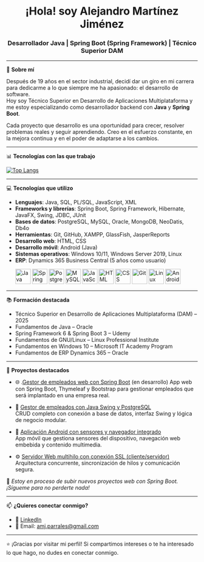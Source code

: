 <h1 align="center">¡Hola! soy Alejandro Martínez Jiménez</h1>
<h3 align="center">Desarrollador Java | Spring Boot (Spring Framework) | Técnico Superior DAM</h3>

---

🎯 **Sobre mí**

Después de 19 años en el sector industrial, decidí dar un giro en mi carrera para dedicarme a lo que siempre me ha apasionado: el desarrollo de software.  
Hoy soy Técnico Superior en Desarrollo de Aplicaciones Multiplataforma y me estoy especializando como desarrollador backend con **Java** y **Spring Boot**.  

Cada proyecto que desarrollo es una oportunidad para crecer, resolver problemas reales y seguir aprendiendo. Creo en el esfuerzo constante, en la mejora continua y en el poder de adaptarse a los cambios.

---

📊 **Tecnologías con las que trabajo**

[![Top Langs](https://github-readme-stats.vercel.app/api/top-langs/?username=AlexMajiA&layout=compact&hide=batchfile,shell,haskell&theme=radical)](https://github.com/anuraghazra/github-readme-stats)

---

💻 **Tecnologías que utilizo**

- **Lenguajes**: Java, SQL, PL/SQL, JavaScript, XML  
- **Frameworks y librerías**: Spring Boot, Spring Framework, Hibernate, JavaFX, Swing, JDBC, JUnit  
- **Bases de datos**: PostgreSQL, MySQL, Oracle, MongoDB, NeoDatis, Db4o  
- **Herramientas**: Git, GitHub, XAMPP, GlassFish, JasperReports  
- **Desarrollo web**: HTML, CSS  
- **Desarrollo móvil**: Android (Java)  
- **Sistemas operativos**: Windows 10/11, Windows Server 2019, Linux  
- **ERP**: Dynamics 365 Business Central (5 años como usuario)
  <p align="left">
  <img src="https://cdn.jsdelivr.net/gh/devicons/devicon/icons/java/java-original.svg" alt="Java" width="40" height="40"/>
  <img src="https://cdn.jsdelivr.net/gh/devicons/devicon/icons/spring/spring-original.svg" alt="Spring" width="40" height="40"/>
  <img src="https://cdn.jsdelivr.net/gh/devicons/devicon/icons/postgresql/postgresql-original.svg" alt="PostgreSQL" width="40" height="40"/>
  <img src="https://cdn.jsdelivr.net/gh/devicons/devicon/icons/mysql/mysql-original.svg" alt="MySQL" width="40" height="40"/>
  <img src="https://cdn.jsdelivr.net/gh/devicons/devicon/icons/javascript/javascript-original.svg" alt="JavaScript" width="40" height="40"/>
  <img src="https://cdn.jsdelivr.net/gh/devicons/devicon/icons/html5/html5-original.svg" alt="HTML" width="40" height="40"/>
  <img src="https://cdn.jsdelivr.net/gh/devicons/devicon/icons/css3/css3-original.svg" alt="CSS" width="40" height="40"/>
  <img src="https://cdn.jsdelivr.net/gh/devicons/devicon/icons/git/git-original.svg" alt="Git" width="40" height="40"/>
  <img src="https://cdn.jsdelivr.net/gh/devicons/devicon/icons/linux/linux-original.svg" alt="Linux" width="40" height="40"/>
  <img src="https://cdn.jsdelivr.net/gh/devicons/devicon/icons/android/android-original.svg" alt="Android" width="40" height="40"/>
</p>

---

📚 **Formación destacada**

- Técnico Superior en Desarrollo de Aplicaciones Multiplataforma (DAM) – 2025  
- Fundamentos de Java – Oracle  
- Spring Framework 6 & Spring Boot 3 – Udemy  
- Fundamentos de GNU/Linux – Linux Professional Institute  
- Fundamentos en Windows 10 – Microsoft IT Academy Program  
- Fundamentos de ERP Dynamics 365 – Oracle  

---

📌 **Proyectos destacados**

- 🌐 .[Gestor de empleados web con Spring Boot](https://github.com/AlexMajiA/ControlPersonalEnterprise) (en desarrollo)
   App web con Spring Boot, Thymeleaf y Bootstrap para gestionar empleados que será implantado en una empresa real.
  
- 🧾 [Gestor de empleados con Java Swing y PostgreSQL](https://github.com/AlexMajiA/Gestor-de-empleados)  
  CRUD completo con conexión a base de datos, interfaz Swing y lógica de negocio modular.

- 📱 [Aplicación Android con sensores y navegador integrado](https://github.com/AlexMajiA/App-Android)  
  App móvil que gestiona sensores del dispositivo, navegación web embebida y contenido multimedia.

- ⚙️ [Servidor Web multihilo con conexión SSL (cliente/servidor)](https://github.com/AlexMajiA/ServidorWeb-Socket-SSL)  
  Arquitectura concurrente, sincronización de hilos y comunicación segura.

📌 *Estoy en proceso de subir nuevos proyectos web con Spring Boot. ¡Sígueme para no perderte nada!*

---

📫 **¿Quieres conectar conmigo?**

- 💼 [LinkedIn](https://www.linkedin.com/in/alejandro-amj/)  
- 📧 Email: amj.parrales@gmail.com  

---

⭐ ¡Gracias por visitar mi perfil! Si compartimos intereses o te ha interesado lo que hago, no dudes en conectar conmigo.
